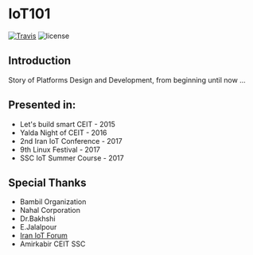 # IoT101
[![Travis](https://img.shields.io/travis/bambil/IoT101.svg?style=flat-square)](https://travis-ci.org/bambil/IoT101)
![license](https://img.shields.io/github/license/1995parham/IoT101.svg?style=flat-square)


## Introduction

Story of Platforms Design and Development, from beginning until now ...

## Presented in:

- Let's build smart CEIT - 2015
- Yalda Night of CEIT - 2016
- 2nd Iran IoT Conference - 2017
- 9th Linux Festival - 2017
- SSC IoT Summer Course - 2017

## Special Thanks

- Bambil Organization
- Nahal Corporation
- Dr.Bakhshi
- E.Jalalpour
- [Iran IoT Forum](http://www.iraniotforum.org/)
- Amirkabir CEIT SSC
